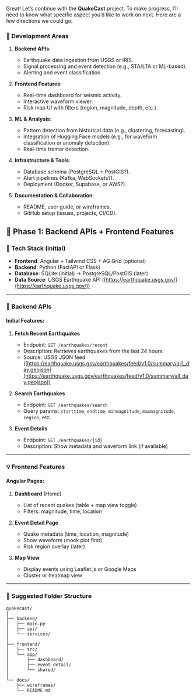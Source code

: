Great! Let’s continue with the **QuakeCast** project. To make progress, I’ll need to know what specific aspect you’d like to work on next. Here are a few directions we could go:

### 🔧 Development Areas

1. **Backend APIs**:

   * Earthquake data ingestion from USGS or IRIS.
   * Signal processing and event detection (e.g., STA/LTA or ML-based).
   * Alerting and event classification.

2. **Frontend Features**:

   * Real-time dashboard for seismic activity.
   * Interactive waveform viewer.
   * Risk map UI with filters (region, magnitude, depth, etc.).

3. **ML & Analysis**:

   * Pattern detection from historical data (e.g., clustering, forecasting).
   * Integration of Hugging Face models (e.g., for waveform classification or anomaly detection).
   * Real-time tremor detection.

4. **Infrastructure & Tools**:

   * Database schema (PostgreSQL + PostGIS?).
   * Alert pipelines (Kafka, WebSockets?).
   * Deployment (Docker, Supabase, or AWS?).

5. **Documentation & Collaboration**:

   * README, user guide, or wireframes.
   * GitHub setup (issues, projects, CI/CD).

## 🚀 Phase 1: Backend APIs + Frontend Features

### 🧩 Tech Stack (initial)

* **Frontend**: Angular + Tailwind CSS + AG Grid (optional)
* **Backend**: Python (FastAPI or Flask)
* **Database**: SQLite (initial) → PostgreSQL/PostGIS (later)
* **Data Source**: USGS Earthquake API ([https://earthquake.usgs.gov/](https://earthquake.usgs.gov/))

---

### 🔁 Backend APIs

#### Initial Features:

1. **Fetch Recent Earthquakes**

   * Endpoint: `GET /earthquakes/recent`
   * Description: Retrieves earthquakes from the last 24 hours.
   * Source: USGS JSON feed ([https://earthquake.usgs.gov/earthquakes/feed/v1.0/summary/all\_day.geojson](https://earthquake.usgs.gov/earthquakes/feed/v1.0/summary/all_day.geojson))

2. **Search Earthquakes**

   * Endpoint: `GET /earthquakes/search`
   * Query params: `starttime`, `endtime`, `minmagnitude`, `maxmagnitude`, `region`, etc.

3. **Event Details**

   * Endpoint: `GET /earthquakes/{id}`
   * Description: Show metadata and waveform link (if available)

---

### 💡 Frontend Features

#### Angular Pages:

1. **Dashboard** (Home)

   * List of recent quakes (table + map view toggle)
   * Filters: magnitude, time, location

2. **Event Detail Page**

   * Quake metadata (time, location, magnitude)
   * Show waveform (mock plot first)
   * Risk region overlay (later)

3. **Map View**

   * Display events using Leaflet.js or Google Maps
   * Cluster or heatmap view

---

### 📁 Suggested Folder Structure

```
quakecast/
│
├── backend/
│   ├── main.py
│   ├── api/
│   └── services/
│
├── frontend/
│   ├── src/
│   └── app/
│       ├── dashboard/
│       ├── event-detail/
│       └── shared/
│
└── docs/
    ├── wireframes/
    └── README.md
```

 
